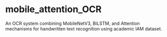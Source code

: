 # mobile_attention_OCR
An OCR system combining MobileNetV3, BiLSTM, and Attention mechanisms for handwritten text recognition using academic IAM dataset.
